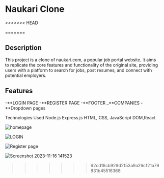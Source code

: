 # Naukari Clone

<<<<<<< HEAD



=======
## Description

This project is a clone of naukari.com, a popular job portal website. It aims to replicate the core features and functionality of the original site, providing users with a platform to search for jobs, post resumes, and connect with potential employers.

## Features

-**LOGIN PAGE
-**REGISTER PAGE
-**FOOTER
_**COMPANIES
-**Dropdown pages

Technologies Used
Node.js
Express.js
HTML, CSS, JavaScript
DOM,React

![homepage](https://github.com/sejalanan/naukari.com/assets/143008101/cce35859-34ce-443b-b533-92c41220e748)

![LOGIN](https://github.com/sejalanan/naukari.com/assets/143008101/a4d87c90-a062-4b8b-bd1a-e7188822e341)

![Register page](https://github.com/sejalanan/naukari.com/assets/143008101/5d71efa9-7cdd-4b8f-bffe-513df2e7dab9)


![Screenshot 2023-11-16 141523](https://github.com/sejalanan/naukari.com/assets/143008101/06f8ddee-66da-4e6c-93c7-7e4ea0003bba)
>>>>>>> 62cd18cb929d2f53a9a26cf21a79831b45516368
